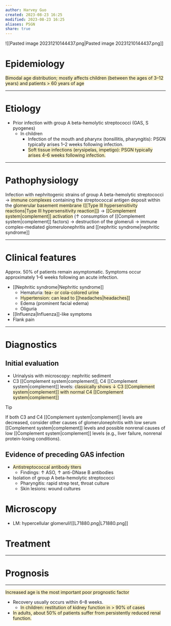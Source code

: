 ```yaml
---
author: Harvey Guo
created: 2023-08-23 16:25
modified: 2023-08-23 16:25
aliases: PSGN
share: true
---
```

![[Pasted image 20231210144437.png|Pasted image 20231210144437.png]]
# Epidemiology
<span style="background:rgba(240, 200, 0, 0.2)">Bimodal age distribution; mostly affects children (between the ages of 3–12 years) and patients > 60 years of age</span>

---
# Etiology
- Prior infection with group A beta-hemolytic streptococci (GAS, S pyogenes)
	- In children
		- Infection of the mouth and pharynx (tonsillitis, pharyngitis): PSGN typically arises 1–2 weeks following infection.
		- <span style="background:rgba(240, 200, 0, 0.2)">Soft tissue infections (erysipelas, impetigo): PSGN typically arises 4–6 weeks following infection.</span>

---
# Pathophysiology
Infection with nephritogenic strains of group A beta-hemolytic streptococci → <span style="background:rgba(240, 200, 0, 0.2)">immune complexes</span> containing the streptococcal antigen deposit within the <span style="background:rgba(240, 200, 0, 0.2)">glomerular basement membrane ([[Type III hypersensitivity reactions|Type III hypersensitivity reaction]])</span> → <span style="background:rgba(240, 200, 0, 0.2)">[[Complement system|complement]] activation</span> (↑ consumption of [[Complement system|complement]] factors) → destruction of the glomeruli → immune complex-mediated glomerulonephritis and [[nephritic syndrome|nephritic syndrome]]

---
# Clinical features
Approx. 50% of patients remain asymptomatic. Symptoms occur approximately 1–6 weeks following an acute infection.
- [[Nephritic syndrome|Nephritic syndrome]]
	- Hematuria:<span style="background:rgba(240, 200, 0, 0.2)"> tea- or cola-colored urine</span>
	- <span style="background:rgba(240, 200, 0, 0.2)">Hypertension: can lead to [[headaches|headaches]]</span>
	- Edema (prominent facial edema) 
	- Oliguria
- [[Influenza|Influenza]]-like symptoms 
- Flank pain

---
# Diagnostics
## Initial evaluation
- Urinalysis with microscopy: nephritic sediment
- C3 [[Complement system|complement]], C4 [[Complement system|complement]] levels: <span style="background:rgba(240, 200, 0, 0.2)">classically shows ↓ C3 [[Complement system|complement]] with normal C4 [[Complement system|complement]]</span>
>[!tip] 
>If both C3 and C4 [[Complement system|complement]] levels are decreased, consider other causes of glomerulonephritis with low serum [[Complement system|complement]] levels and possible nonrenal causes of low [[Complement system|complement]] levels (e.g., liver failure, nonrenal protein-losing conditions).

## Evidence of preceding GAS infection
- <span style="background:rgba(240, 200, 0, 0.2)">Antistreptococcal antibody titers</span>
	- Findings: ↑ ASO, ↑ anti-DNase B antibodies
- Isolation of group A beta-hemolytic streptococci
	- Pharyngitis: rapid strep test, throat culture
	- Skin lesions: wound cultures
# Microscopy
- LM: hypercellular glomeruli![[L71880.png|L71880.png]]
# Treatment
---

# Prognosis
---
<span style="background:rgba(240, 200, 0, 0.2)">Increased age is the most important poor prognostic factor</span>
- Recovery usually occurs within 6–8 weeks.
	- <span style="background:rgba(240, 200, 0, 0.2)">In children: restitution of kidney function in > 90% of cases</span>
- <span style="background:rgba(240, 200, 0, 0.2)">In adults, about 50% of patients suffer from persistently reduced renal function.</span>